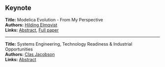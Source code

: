 <h2>Keynote</h2>
<p>
<b>Title:</b> Modelica Evolution - From My Perspective<br />
<b>Authors:</b> <a href="../authors/author_85.html">Hilding Elmqvist</a><br />
<b>Links:</b> <a href="../abstracts/abstract_1.pdf">Abstract</a>, <a href="../submissions/ECP1409617_Elmqvist.pdf">Full paper</a>
</p>
<hr />
<p>
<b>Title:</b> Systems Engineering, Technology Readiness & Industrial Opportunities<br />
<b>Authors:</b> <a href="../authors/author_141.html">Clas Jacobson</a><br />
<b>Links:</b> <a href="../abstracts/abstract_2.pdf">Abstract</a>
</p>